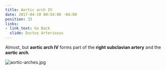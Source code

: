 ```yaml
---
title: Aortic arch IV
date: 2017-04-10 00:54:00 -04:00
position: 33
links:
- link_text: Go Back
  slide: Ductus Arteriosus
---
```


Almost, but **aortic arch IV** forms part of the **right subclavian artery** and the **aortic arch**.

![aortic-arches.jpg](/uploads/aortic-arches.jpg)